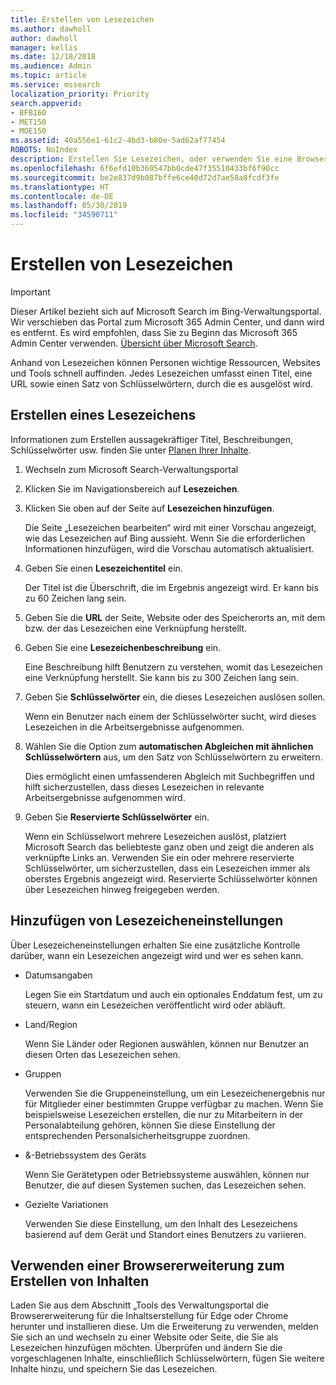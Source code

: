 ```yaml
---
title: Erstellen von Lesezeichen
ms.author: dawholl
author: dawholl
manager: kellis
ms.date: 12/18/2018
ms.audience: Admin
ms.topic: article
ms.service: mssearch
localization_priority: Priority
search.appverid:
- BFB160
- MET150
- MOE150
ms.assetid: 40a556e1-61c2-4bd3-b80e-5ad62af77454
ROBOTS: NoIndex
description: Erstellen Sie Lesezeichen, oder verwenden Sie eine Browsererweiterung, um diese zu Ihren Microsoft Search-Arbeitsergebnissen hinzuzufügen.
ms.openlocfilehash: 6f6efd10b360547bb0cde47f35510433bf6f90cc
ms.sourcegitcommit: be2e837d9b087bffe6ce40d72d7ae58a8fcdf3fe
ms.translationtype: HT
ms.contentlocale: de-DE
ms.lasthandoff: 05/30/2019
ms.locfileid: "34590711"
---
```

# <a name="create-bookmarks"></a>Erstellen von Lesezeichen

> [!IMPORTANT]
> Dieser Artikel bezieht sich auf Microsoft Search im Bing-Verwaltungsportal. Wir verschieben das Portal zum Microsoft 365 Admin Center, und dann wird es entfernt. Es wird empfohlen, dass Sie zu Beginn das Microsoft 365 Admin Center verwenden. [Übersicht über Microsoft Search](overview-microsoft-search.md).
    
Anhand von Lesezeichen können Personen wichtige Ressourcen, Websites und Tools schnell auffinden. Jedes Lesezeichen umfasst einen Titel, eine URL sowie einen Satz von Schlüsselwörtern, durch die es ausgelöst wird.
  
## <a name="create-a-bookmark"></a>Erstellen eines Lesezeichens

Informationen zum Erstellen aussagekräftiger Titel, Beschreibungen, Schlüsselwörter usw. finden Sie unter [Planen Ihrer Inhalte](plan-your-content.md).
  
1. Wechseln zum Microsoft Search-Verwaltungsportal
    
2. Klicken Sie im Navigationsbereich auf **Lesezeichen**.
    
3. Klicken Sie oben auf der Seite auf **Lesezeichen hinzufügen**.
    
    Die Seite „Lesezeichen bearbeiten“ wird mit einer Vorschau angezeigt, wie das Lesezeichen auf Bing aussieht. Wenn Sie die erforderlichen Informationen hinzufügen, wird die Vorschau automatisch aktualisiert.
    
4. Geben Sie einen **Lesezeichentitel** ein.
    
    Der Titel ist die Überschrift, die im Ergebnis angezeigt wird. Er kann bis zu 60 Zeichen lang sein.
    
5. Geben Sie die **URL** der Seite, Website oder des Speicherorts an, mit dem bzw. der das Lesezeichen eine Verknüpfung herstellt. 
    
6. Geben Sie eine **Lesezeichenbeschreibung** ein.
    
    Eine Beschreibung hilft Benutzern zu verstehen, womit das Lesezeichen eine Verknüpfung herstellt. Sie kann bis zu 300 Zeichen lang sein.
    
7. Geben Sie **Schlüsselwörter** ein, die dieses Lesezeichen auslösen sollen. 
    
    Wenn ein Benutzer nach einem der Schlüsselwörter sucht, wird dieses Lesezeichen in die Arbeitsergebnisse aufgenommen.
    
8. Wählen Sie die Option zum **automatischen Abgleichen mit ähnlichen Schlüsselwörtern** aus, um den Satz von Schlüsselwörtern zu erweitern. 
    
    Dies ermöglicht einen umfassenderen Abgleich mit Suchbegriffen und hilft sicherzustellen, dass dieses Lesezeichen in relevante Arbeitsergebnisse aufgenommen wird.
    
9. Geben Sie **Reservierte Schlüsselwörter** ein.
    
    Wenn ein Schlüsselwort mehrere Lesezeichen auslöst, platziert Microsoft Search das beliebteste ganz oben und zeigt die anderen als verknüpfte Links an. Verwenden Sie ein oder mehrere reservierte Schlüsselwörter, um sicherzustellen, dass ein Lesezeichen immer als oberstes Ergebnis angezeigt wird. Reservierte Schlüsselwörter können über Lesezeichen hinweg freigegeben werden.
    
## <a name="add-bookmark-settings"></a>Hinzufügen von Lesezeicheneinstellungen

Über Lesezeicheneinstellungen erhalten Sie eine zusätzliche Kontrolle darüber, wann ein Lesezeichen angezeigt wird und wer es sehen kann.
  
- Datumsangaben
    
    Legen Sie ein Startdatum und auch ein optionales Enddatum fest, um zu steuern, wann ein Lesezeichen veröffentlicht wird oder abläuft. 
    
- Land/Region
    
    Wenn Sie Länder oder Regionen auswählen, können nur Benutzer an diesen Orten das Lesezeichen sehen.
    
- Gruppen
    
    Verwenden Sie die Gruppeneinstellung, um ein Lesezeichenergebnis nur für Mitglieder einer bestimmten Gruppe verfügbar zu machen. Wenn Sie beispielsweise Lesezeichen erstellen, die nur zu Mitarbeitern in der Personalabteilung gehören, können Sie diese Einstellung der entsprechenden Personalsicherheitsgruppe zuordnen.
    
- &amp;-Betriebssystem des Geräts
    
    Wenn Sie Gerätetypen oder Betriebssysteme auswählen, können nur Benutzer, die auf diesen Systemen suchen, das Lesezeichen sehen.
    
- Gezielte Variationen
    
    Verwenden Sie diese Einstellung, um den Inhalt des Lesezeichens basierend auf dem Gerät und Standort eines Benutzers zu variieren.
    
## <a name="use-a-browser-extension-to-create-content"></a>Verwenden einer Browsererweiterung zum Erstellen von Inhalten

Laden Sie aus dem Abschnitt „Tools des Verwaltungsportal die Browsererweiterung für die Inhaltserstellung für Edge oder Chrome herunter und installieren diese. Um die Erweiterung zu verwenden, melden Sie sich an und wechseln zu einer Website oder Seite, die Sie als Lesezeichen hinzufügen möchten. Überprüfen und ändern Sie die vorgeschlagenen Inhalte, einschließlich Schlüsselwörtern, fügen Sie weitere Inhalte hinzu, und speichern Sie das Lesezeichen.